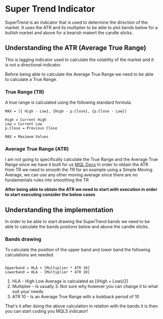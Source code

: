 # Super Trend Indicator
SuperTrend is an indicator that is used to determine the direction of the market. It uses the ATR and its multiplier to be able to plot bends below for a bullish market and above for a bearish makert the candle sticks.

## Understanding the ATR (Average True Range)
This is lagging indicator used to calculate the volatility of the market and it is not a directional indicator.

Before being able to calculate the Average True Range we need to be able to calculate a True Range.

### True Range (TR)
A true range is calculated using the following standard formula.
```
MAX = [{ High - Low}, {High - p.Close}, {p.Close - Low}]

High = Current High
Low = Current Low
p.Close = Previous Close

MAX = Maximum Values
```
### Average True Range (ATR)
I am not going to specifically calculate the True Range and the Average True Range since we have it built for us [MQL Docs](https://www.mql5.com/en/docs/indicators/iatr)
In order to obtain the ATR from TR we need to smooth the TR for an example using a Simple Moving Average, we can use any other moving average since there are no fundamentals rules into smoothing the TR

**After being able to obtain the ATR we need to start with execution in order to start executing consider the below cases**

## Understanding the implementation
In order to be able to start drawing the SuperTrend bands we need to be able to calculate the bands postions below and above the candle sticks.
### Bands drawing
To calculate the position of the upper band and lower band the following calculations are needed.
```

Upperband = HLA + [Multiplier * ATR 10]
Lowerband = HLA - [Multiplier * ATR 10]

```
1. HLA - High Low Average is calculated as [(High + Low)/2]
2. Multiplier - Is usually 3. Not sure why however you can change it to what suit your needs.
3. ATR 10 - Is an Average True Range with a lookback period of 10

That's it after doing the above calculation in relation with the bands it is then you can start coding you MQL5 indicator!
